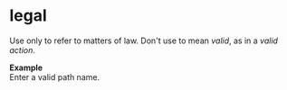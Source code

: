 # legal

Use only to refer to matters of law. Don't use to mean *valid*, as in a *valid action*.

**Example**  
Enter a valid path name. 
